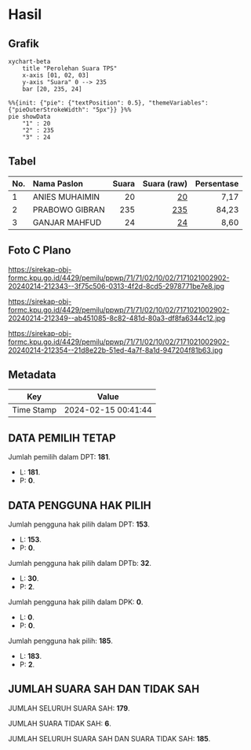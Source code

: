 # Hasil

## Grafik

```mermaid
xychart-beta
    title "Perolehan Suara TPS"
    x-axis [01, 02, 03]
    y-axis "Suara" 0 --> 235
    bar [20, 235, 24]
```

```mermaid
%%{init: {"pie": {"textPosition": 0.5}, "themeVariables": {"pieOuterStrokeWidth": "5px"}} }%%
pie showData
    "1" : 20
    "2" : 235
    "3" : 24
```

## Tabel

| No. | Nama Paslon    | Suara | Suara (raw) | Persentase |
|:--- |:-------------- | -----:| -----------:| ----------:|
| 1   | ANIES MUHAIMIN | 20    | [20][p-1]   | 7,17       |
| 2   | PRABOWO GIBRAN | 235   | [235][p-2]  | 84,23      |
| 3   | GANJAR MAHFUD  | 24    | [24][p-3]   | 8,60       |


[p-1]: https://github.com/gigit-pemilu/pemilu-2024-71-sulawesi-utara/blob/main/pilpres/hitung-suara/sub/71-sulawesi-utara/sub/71-kota-manado/sub/02-tuminiting/sub/1002-tuminting/sub/902-tps/sub/paslon-1.txt
[p-2]: https://github.com/gigit-pemilu/pemilu-2024-71-sulawesi-utara/blob/main/pilpres/hitung-suara/sub/71-sulawesi-utara/sub/71-kota-manado/sub/02-tuminiting/sub/1002-tuminting/sub/902-tps/sub/paslon-2.txt
[p-3]: https://github.com/gigit-pemilu/pemilu-2024-71-sulawesi-utara/blob/main/pilpres/hitung-suara/sub/71-sulawesi-utara/sub/71-kota-manado/sub/02-tuminiting/sub/1002-tuminting/sub/902-tps/sub/paslon-3.txt

## Foto C Plano

https://sirekap-obj-formc.kpu.go.id/4429/pemilu/ppwp/71/71/02/10/02/7171021002902-20240214-212343--3f75c506-0313-4f2d-8cd5-2978771be7e8.jpg

https://sirekap-obj-formc.kpu.go.id/4429/pemilu/ppwp/71/71/02/10/02/7171021002902-20240214-212349--ab451085-8c82-481d-80a3-df8fa6344c12.jpg

https://sirekap-obj-formc.kpu.go.id/4429/pemilu/ppwp/71/71/02/10/02/7171021002902-20240214-212354--21d8e22b-51ed-4a7f-8a1d-947204f81b63.jpg


## Metadata

| Key        | Value               |
| ---------- | ------------------- |
| Time Stamp | 2024-02-15 00:41:44 |


## DATA PEMILIH TETAP

Jumlah pemilih dalam DPT: **181**.
 * L: **181**.
 * P: **0**.

## DATA PENGGUNA HAK PILIH

Jumlah pengguna hak pilih dalam DPT: **153**.
 * L: **153**.
 * P: **0**.

Jumlah pengguna hak pilih dalam DPTb: **32**.
 * L: **30**.
 * P: **2**.

Jumlah pengguna hak pilih dalam DPK: **0**.
 * L: **0**.
 * P: **0**.

Jumlah pengguna hak pilih: **185**.
 * L: **183**.
 * P: **2**.

## JUMLAH SUARA SAH DAN TIDAK SAH

JUMLAH SELURUH SUARA SAH: **179**.

JUMLAH SUARA TIDAK SAH: **6**.

JUMLAH SELURUH SUARA SAH DAN SUARA TIDAK SAH: **185**.


